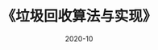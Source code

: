 ---
title: 《垃圾回收算法与实现》
page: readings
score: 4
comment: 有些 GC 算法是真复杂，细节实现还得去看论文
date: 2020-10
douban: https://book.douban.com/subject/26821357/
tags: 
- 计算机
---